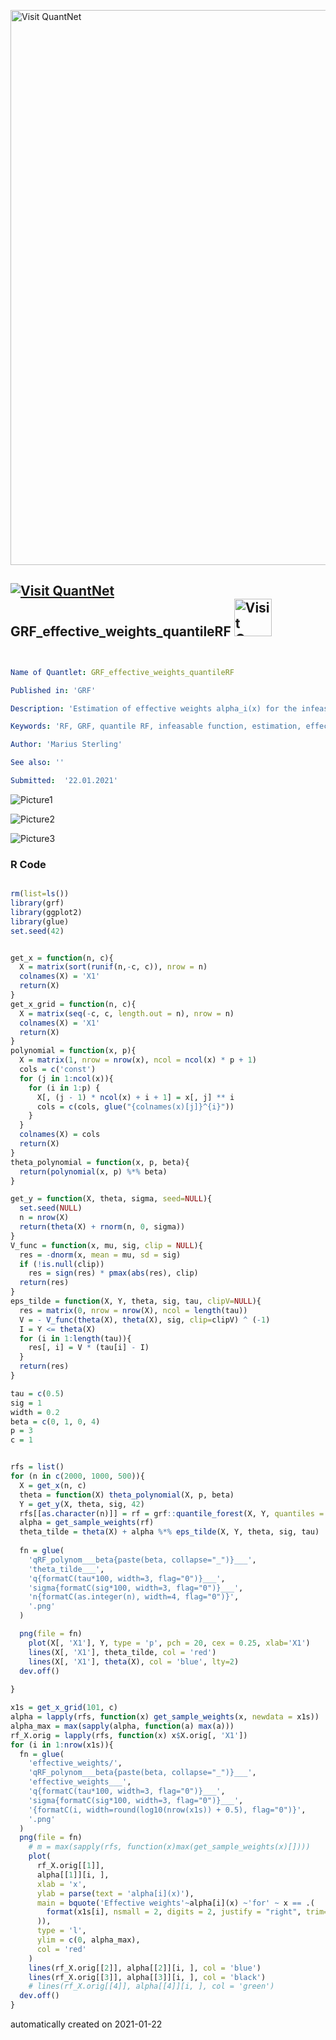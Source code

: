 [<img src="https://github.com/QuantLet/Styleguide-and-FAQ/blob/master/pictures/banner.png" width="888" alt="Visit QuantNet">](http://quantlet.de/)

## [<img src="https://github.com/QuantLet/Styleguide-and-FAQ/blob/master/pictures/qloqo.png" alt="Visit QuantNet">](http://quantlet.de/) **GRF_effective_weights_quantileRF** [<img src="https://github.com/QuantLet/Styleguide-and-FAQ/blob/master/pictures/QN2.png" width="60" alt="Visit QuantNet 2.0">](http://quantlet.de/)

```yaml


Name of Quantlet: GRF_effective_weights_quantileRF

Published in: 'GRF'

Description: 'Estimation of effective weights alpha_i(x) for the infeasable observations theta_tilde. The effective weights are computed by a quantile random forest on n=500, 1000, 2000 observations of uniform distributed data x_i ~U[-1,1] and target variable Y_i=theta(x_i) + eps_i, for a given theta function, here polynomial theta(x) = x + 4x^3, with Gaussian noise eps_i with mean zero and standard deviation of 1.'

Keywords: 'RF, GRF, quantile RF, infeasable function, estimation, effective weights, bandwidth'

Author: 'Marius Sterling'

See also: ''

Submitted:  '22.01.2021'

```

![Picture1](qRF_polynom___beta0_1_0_4___theta_tilde___q050___sigma100___n0500.png)

![Picture2](qRF_polynom___beta0_1_0_4___theta_tilde___q050___sigma100___n1000.png)

![Picture3](qRF_polynom___beta0_1_0_4___theta_tilde___q050___sigma100___n2000.png)

### R Code
```r

rm(list=ls())
library(grf)
library(ggplot2)
library(glue)
set.seed(42)


get_x = function(n, c){
  X = matrix(sort(runif(n,-c, c)), nrow = n)
  colnames(X) = 'X1'
  return(X)
}
get_x_grid = function(n, c){
  X = matrix(seq(-c, c, length.out = n), nrow = n)
  colnames(X) = 'X1'
  return(X)
}
polynomial = function(x, p){
  X = matrix(1, nrow = nrow(x), ncol = ncol(x) * p + 1)
  cols = c('const')
  for (j in 1:ncol(x)){
    for (i in 1:p) {
      X[, (j - 1) * ncol(x) + i + 1] = x[, j] ** i
      cols = c(cols, glue("{colnames(x)[j]}^{i}"))
    }
  }
  colnames(X) = cols
  return(X)
}
theta_polynomial = function(x, p, beta){
  return(polynomial(x, p) %*% beta)
}

get_y = function(X, theta, sigma, seed=NULL){
  set.seed(NULL)
  n = nrow(X)
  return(theta(X) + rnorm(n, 0, sigma))
}
V_func = function(x, mu, sig, clip = NULL){
  res = -dnorm(x, mean = mu, sd = sig)
  if (!is.null(clip))
    res = sign(res) * pmax(abs(res), clip)
  return(res)
}
eps_tilde = function(X, Y, theta, sig, tau, clipV=NULL){
  res = matrix(0, nrow = nrow(X), ncol = length(tau))
  V = - V_func(theta(X), theta(X), sig, clip=clipV) ^ (-1)
  I = Y <= theta(X)
  for (i in 1:length(tau)){
    res[, i] = V * (tau[i] - I)
  }
  return(res)
}

tau = c(0.5)
sig = 1
width = 0.2
beta = c(0, 1, 0, 4)
p = 3
c = 1


rfs = list()
for (n in c(2000, 1000, 500)){
  X = get_x(n, c)
  theta = function(X) theta_polynomial(X, p, beta)
  Y = get_y(X, theta, sig, 42)
  rfs[[as.character(n)]] = rf = grf::quantile_forest(X, Y, quantiles = tau)
  alpha = get_sample_weights(rf)
  theta_tilde = theta(X) + alpha %*% eps_tilde(X, Y, theta, sig, tau)
  
  fn = glue(
    'qRF_polynom___beta{paste(beta, collapse="_")}___',
    'theta_tilde___',
    'q{formatC(tau*100, width=3, flag="0")}___',
    'sigma{formatC(sig*100, width=3, flag="0")}___',
    'n{formatC(as.integer(n), width=4, flag="0")}',
    '.png'
  )

  png(file = fn)
    plot(X[, 'X1'], Y, type = 'p', pch = 20, cex = 0.25, xlab='X1')
    lines(X[, 'X1'], theta_tilde, col = 'red')
    lines(X[, 'X1'], theta(X), col = 'blue', lty=2)
  dev.off()
  
}

x1s = get_x_grid(101, c)
alpha = lapply(rfs, function(x) get_sample_weights(x, newdata = x1s))
alpha_max = max(sapply(alpha, function(a) max(a)))
rf_X.orig = lapply(rfs, function(x) x$X.orig[, 'X1'])
for (i in 1:nrow(x1s)){
  fn = glue(
    'effective_weights/',
    'qRF_polynom___beta{paste(beta, collapse="_")}___',
    'effective_weights___',
    'q{formatC(tau*100, width=3, flag="0")}___',
    'sigma{formatC(sig*100, width=3, flag="0")}___',
    '{formatC(i, width=round(log10(nrow(x1s)) + 0.5), flag="0")}',
    '.png'
  )
  png(file = fn)
    # m = max(sapply(rfs, function(x)max(get_sample_weights(x)[])))
    plot(
      rf_X.orig[[1]],
      alpha[[1]][i, ],
      xlab = 'x', 
      ylab = parse(text = 'alpha[i](x)'),
      main = bquote('Effective weights'~alpha[i](x) ~'for' ~ x == .(
        format(x1s[i], nsmall = 2, digits = 2, justify = "right", trim=TRUE)
      )),
      type = 'l',
      ylim = c(0, alpha_max),
      col = 'red'
    )
    lines(rf_X.orig[[2]], alpha[[2]][i, ], col = 'blue')
    lines(rf_X.orig[[3]], alpha[[3]][i, ], col = 'black')
    # lines(rf_X.orig[[4]], alpha[[4]][i, ], col = 'green')
  dev.off()
}

```

automatically created on 2021-01-22